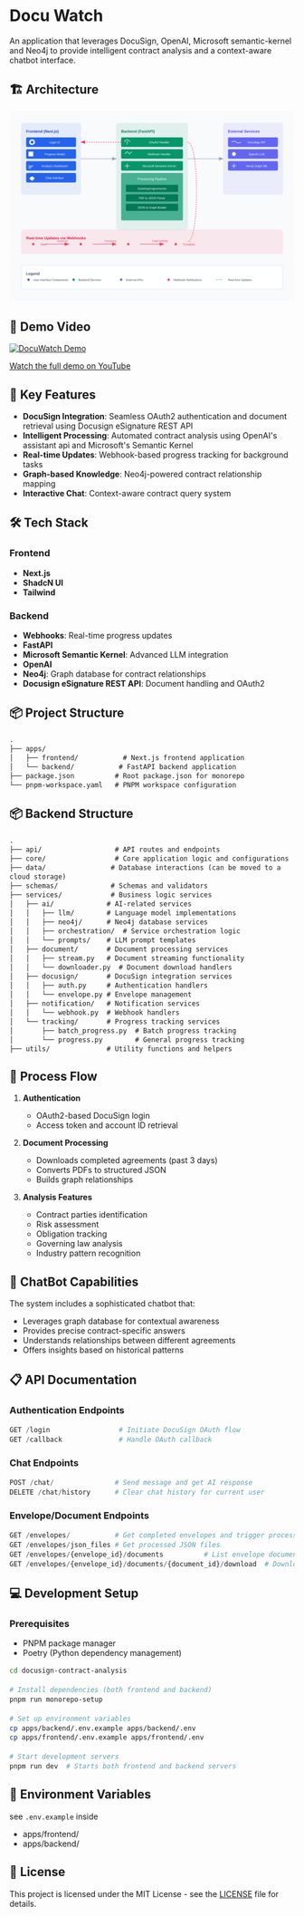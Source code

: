 # Docu Watch

An application that leverages DocuSign, OpenAI, Microsoft semantic-kernel and Neo4j to provide intelligent contract analysis and a context-aware chatbot interface.

## 🏗️ Architecture

![System Architecture](./images/architecture.svg)

## 🎥 Demo Video

[![DocuWatch Demo](https://img.youtube.com/vi/5giTCyTuFqc/maxresdefault.jpg)](https://www.youtube.com/watch?v=5giTCyTuFqc)

[Watch the full demo on YouTube](https://www.youtube.com/watch?v=5giTCyTuFqc)

## 🌟 Key Features

- **DocuSign Integration**: Seamless OAuth2 authentication and document retrieval using Docusign eSignature REST API
- **Intelligent Processing**: Automated contract analysis using OpenAI's assistant api and Microsoft's Semantic Kernel
- **Real-time Updates**: Webhook-based progress tracking for background tasks
- **Graph-based Knowledge**: Neo4j-powered contract relationship mapping
- **Interactive Chat**: Context-aware contract query system

## 🛠️ Tech Stack

### Frontend
- **Next.js**
- **ShadcN UI**
- **Tailwind**

### Backend
- **Webhooks**: Real-time progress updates
- **FastAPI**
- **Microsoft Semantic Kernel**: Advanced LLM integration
- **OpenAI**
- **Neo4j**: Graph database for contract relationships
- **Docusign eSignature REST API**: Document handling and OAuth2

## 📦 Project Structure

```
.
├── apps/
│   ├── frontend/           # Next.js frontend application
│   └── backend/           # FastAPI backend application
├── package.json          # Root package.json for monorepo
└── pnpm-workspace.yaml   # PNPM workspace configuration
```
## 📦 Backend Structure
```
.
├── api/                  # API routes and endpoints
├── core/                 # Core application logic and configurations
├── data/                # Database interactions (can be moved to a cloud storage)
├── schemas/             # Schemas and validators
├── services/            # Business logic services
│   ├── ai/             # AI-related services
│   │   ├── llm/        # Language model implementations
│   │   ├── neo4j/      # Neo4j database services
│   │   ├── orchestration/  # Service orchestration logic
│   │   └── prompts/    # LLM prompt templates
│   ├── document/       # Document processing services
│   │   ├── stream.py   # Document streaming functionality
│   │   └── downloader.py  # Document download handlers
│   ├── docusign/       # DocuSign integration services
│   │   ├── auth.py     # Authentication handlers
│   │   └── envelope.py # Envelope management
│   ├── notification/   # Notification services
│   │   └── webhook.py  # Webhook handlers
│   └── tracking/       # Progress tracking services
│       ├── batch_progress.py  # Batch progress tracking
│       └── progress.py        # General progress tracking
├── utils/              # Utility functions and helpers
```

## 🔄 Process Flow

1. **Authentication**
   - OAuth2-based DocuSign login
   - Access token and account ID retrieval

2. **Document Processing**
   - Downloads completed agreements (past 3 days)
   - Converts PDFs to structured JSON
   - Builds graph relationships

3. **Analysis Features**
   - Contract parties identification
   - Risk assessment
   - Obligation tracking
   - Governing law analysis
   - Industry pattern recognition

## 🤖 ChatBot Capabilities

The system includes a sophisticated chatbot that:
- Leverages graph database for contextual awareness
- Provides precise contract-specific answers
- Understands relationships between different agreements
- Offers insights based on historical patterns

## 📋 API Documentation

### Authentication Endpoints
```python
GET /login                 # Initiate DocuSign OAuth flow
GET /callback              # Handle OAuth callback
```

### Chat Endpoints
```python
POST /chat/               # Send message and get AI response
DELETE /chat/history      # Clear chat history for current user
```

### Envelope/Document Endpoints
```python
GET /envelopes/           # Get completed envelopes and trigger processing
GET /envelopes/json_files # Get processed JSON files
GET /envelopes/{envelope_id}/documents          # List envelope documents
GET /envelopes/{envelope_id}/documents/{document_id}/download  # Download document
```

## 💻 Development Setup

### Prerequisites
- PNPM package manager
- Poetry (Python dependency management)

```bash
cd docusign-contract-analysis

# Install dependencies (both frontend and backend)
pnpm run monorepo-setup

# Set up environment variables
cp apps/backend/.env.example apps/backend/.env
cp apps/frontend/.env.example apps/frontend/.env

# Start development servers
pnpm run dev  # Starts both frontend and backend servers
```

## 🔑 Environment Variables

see `.env.example` inside
- apps/frontend/
- apps/backend/


## 📝 License

This project is licensed under the MIT License - see the [LICENSE](LICENSE) file for details.
